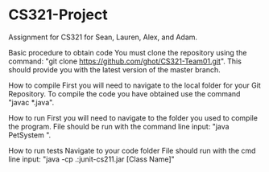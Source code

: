 # CS321-Project

Assignment for CS321 for Sean, Lauren, Alex, and Adam.

Basic procedure to obtain code
You must clone the repository using the command: "git clone https://github.com/ghot/CS321-Team01.git".
This should provide you with the latest version of the master branch.

How to compile
First you will need to navigate to the local folder for your Git Repository.
To compile the code you have obtained use the command "javac *.java".

How to run
First you will need to navigate to the folder you used to compile the program.
File should be run with the command line input: "java PetSystem <input-file-name>".

How to run tests
Navigate to your code folder
File should run with the cmd line input: "java -cp .:junit-cs211.jar [Class Name]"